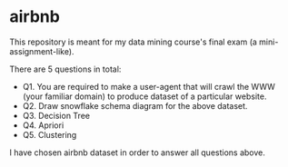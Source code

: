 # airbnb

This repository is meant for my data mining course's final exam (a mini-assignment-like).

There are 5 questions in total:

  + Q1. You are required to make a user-agent that will crawl the WWW (your familiar domain) to produce dataset of a particular website.
  + Q2. Draw snowflake schema diagram for the above dataset.
  + Q3. Decision Tree
  + Q4. Apriori
  + Q5. Clustering
  
  
  
I have chosen airbnb dataset in order to answer all questions above. 
